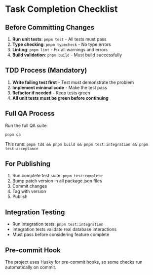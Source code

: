# Task Completion Checklist

## Before Committing Changes
1. **Run unit tests**: `pnpm test` - All tests must pass
2. **Type checking**: `pnpm typecheck` - No type errors
3. **Linting**: `pnpm lint` - Fix all warnings and errors  
4. **Build validation**: `pnpm build` - Must build successfully

## TDD Process (Mandatory)
1. **Write failing test first** - Test must demonstrate the problem
2. **Implement minimal code** - Make the test pass
3. **Refactor if needed** - Keep tests green
4. **All unit tests must be green before continuing**

## Full QA Process  
Run the full QA suite:
```bash
pnpm qa
```
This runs: `pnpm tdd && pnpm build && pnpm test:integration && pnpm test:acceptance`

## For Publishing
1. Run complete test suite: `pnpm test:complete`
2. Bump patch version in all package.json files
3. Commit changes
4. Tag with version
5. Publish

## Integration Testing
- Run integration tests: `pnpm test:integration` 
- Integration tests validate real database interactions
- Must pass before considering feature complete

## Pre-commit Hook
The project uses Husky for pre-commit hooks, so some checks run automatically on commit.
